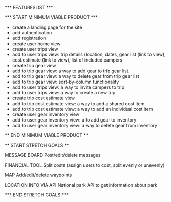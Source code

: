 *** FEATURESLIST ***

*** START MINIMUM VIABLE PRODUCT ***
- create a landing page for the site
- add authentication 
- add registration
- create user home view
- create user trips view
- add to user trips view: trip details (location, dates, gear list (link to view), cost estimate (link to view), list of included campers
- create trip gear view
- add to trip gear view: a way to add gear to trip gear list
- add to trip gear view: a way to delete gear from trip gear list
- add to trip gear view: sort-by-column functionality
- add to user trips view: a way to invite campers to trip
- add to user trips view: a way to create a new trip
- create trip cost estimate view
- add to trip cost estimate view: a way to add a shared cost item
- add to trip cost estimate view: a way to add an individual cost item
- create user gear inventory view
- add to user gear inventory view: a to add gear to inventory
- add to user gear inventory view: a way to delete gear from inventory

** END MINIMUM VIABLE PRODUCT **

** START STRETCH GOALS **

MESSAGE BOARD
Post/edit/delete messages

FINANCIAL TOOL
Split costs (assign users to cost, split evenly or unevenly)

MAP
Add/edit/delete waypoints

LOCATION INFO VIA API
National park API to get information about park

*** END STRETCH GOALS ***

